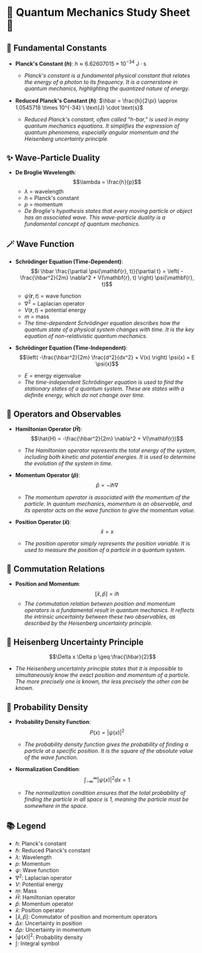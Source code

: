 <link rel="stylesheet" type="text/css" href="styles.css">


# 🧙 Quantum Mechanics Study Sheet 🧙

## 🔮 Fundamental Constants

- **Planck's Constant ($h$)**: $h \approx 6.62607015 \times 10^{-34} \ \text{J} \cdot \text{s}$
  - *Planck's constant is a fundamental physical constant that relates the energy of a photon to its frequency. It is a cornerstone in quantum mechanics, highlighting the quantized nature of energy.*

- **Reduced Planck's Constant ($\hbar$)**: $\hbar = \frac{h}{2\pi} \approx 1.0545718 \times 10^{-34} \ \text{J} \cdot \text{s}$
  - *Reduced Planck's constant, often called "h-bar," is used in many quantum mechanics equations. It simplifies the expression of quantum phenomena, especially angular momentum and the Heisenberg uncertainty principle.*

## ✨ Wave-Particle Duality

- **De Broglie Wavelength**:
  $$\lambda = \frac{h}{p}$$
  - $\lambda$ = wavelength
  - $h$ = Planck's constant
  - $p$ = momentum
  - *De Broglie's hypothesis states that every moving particle or object has an associated wave. This wave-particle duality is a fundamental concept of quantum mechanics.*

## 🪄 Wave Function

- **Schrödinger Equation (Time-Dependent)**:
  $$i \hbar \frac{\partial \psi(\mathbf{r}, t)}{\partial t} = \left( -\frac{\hbar^2}{2m} \nabla^2 + V(\mathbf{r}, t) \right) \psi(\mathbf{r}, t)$$
  - $\psi(\mathbf{r}, t)$ = wave function
  - $\nabla^2$ = Laplacian operator
  - $V(\mathbf{r}, t)$ = potential energy
  - $m$ = mass
  - *The time-dependent Schrödinger equation describes how the quantum state of a physical system changes with time. It is the key equation of non-relativistic quantum mechanics.*

- **Schrödinger Equation (Time-Independent)**:
  $$\left( -\frac{\hbar^2}{2m} \frac{d^2}{dx^2} + V(x) \right) \psi(x) = E \psi(x)$$
  - $E$ = energy eigenvalue
  - *The time-independent Schrödinger equation is used to find the stationary states of a quantum system. These are states with a definite energy, which do not change over time.*

## 🧩 Operators and Observables

- **Hamiltonian Operator ($\hat{H}$)**:
  $$\hat{H} = -\frac{\hbar^2}{2m} \nabla^2 + V(\mathbf{r})$$
  - *The Hamiltonian operator represents the total energy of the system, including both kinetic and potential energies. It is used to determine the evolution of the system in time.*

- **Momentum Operator ($\hat{p}$)**:
  $$\hat{p} = -i \hbar \nabla$$
  - *The momentum operator is associated with the momentum of the particle. In quantum mechanics, momentum is an observable, and its operator acts on the wave function to give the momentum value.*

- **Position Operator ($\hat{x}$)**:
  $$\hat{x} = x$$
  - *The position operator simply represents the position variable. It is used to measure the position of a particle in a quantum system.*

## 🌟 Commutation Relations

- **Position and Momentum**:
  $$[\hat{x}, \hat{p}] = i \hbar$$
  - *The commutation relation between position and momentum operators is a fundamental result in quantum mechanics. It reflects the intrinsic uncertainty between these two observables, as described by the Heisenberg uncertainty principle.*

## 🌌 Heisenberg Uncertainty Principle

$$\Delta x \Delta p \geq \frac{\hbar}{2}$$

- *The Heisenberg uncertainty principle states that it is impossible to simultaneously know the exact position and momentum of a particle. The more precisely one is known, the less precisely the other can be known.*

## 🎲 Probability Density

- **Probability Density Function**:
  $$P(x) = |\psi(x)|^2$$
  - *The probability density function gives the probability of finding a particle at a specific position. It is the square of the absolute value of the wave function.*

- **Normalization Condition**:
  $$\int_{-\infty}^{\infty} |\psi(x)|^2 dx = 1$$
  - *The normalization condition ensures that the total probability of finding the particle in all space is 1, meaning the particle must be somewhere in the space.*

## 📚 Legend

- $h$: Planck's constant
- $\hbar$: Reduced Planck's constant
- $\lambda$: Wavelength
- $p$: Momentum
- $\psi$: Wave function
- $\nabla^2$: Laplacian operator
- $V$: Potential energy
- $m$: Mass
- $\hat{H}$: Hamiltonian operator
- $\hat{p}$: Momentum operator
- $\hat{x}$: Position operator
- $[\hat{x}, \hat{p}]$: Commutator of position and momentum operators
- $\Delta x$: Uncertainty in position
- $\Delta p$: Uncertainty in momentum
- $|\psi(x)|^2$: Probability density
- $\int$: Integral symbol
